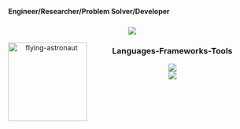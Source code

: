 **Engineer/Researcher/Problem Solver/Developer**  <br/>
<h3 align='center'>
  <img src="https://readme-typing-svg.herokuapp.com/?font=Righteous&size=35&center=true&vCenter=true&height=30&duration=4000&lines=Engineer;+Researcher;+Problem+Solver;+Developer;" />
</h3>
<div align='center'>
  <img src="https://github.com/Milan-Adhikari/Milan-Adhikari/assets/84562846/9728a7de-a06a-446e-b7f3-9cbff447060e" alt="flying-astronaut" align="left" height="160" autoplay/> 
</div>

<div align="center">
  <h3> Languages-Frameworks-Tools </h3>
  <a href="https://skillicons.dev">
    <img src="https://skillicons.dev/icons?i=python,sklearn,tensorflow,django,flask,vscode,anaconda,js,react,tailwind,ts" /> <br/>
    <img src="https://skillicons.dev/icons?i=vite,html,css,cloudflare,docker,gcp,c,cpp,linux,figma,github" /> <br/>
</div>
<br />
